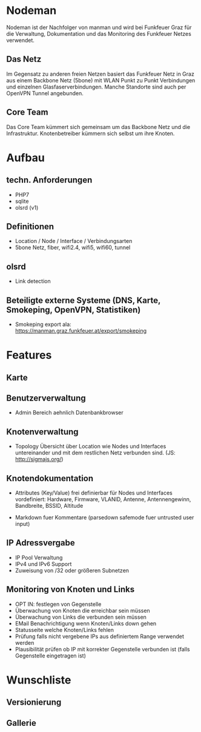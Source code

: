 # Nodeman

Nodeman ist der Nachfolger von manman und wird bei Funkfeuer Graz für die
Verwaltung, Dokumentation und das Monitoring des Funkfeuer Netzes verwendet.

## Das Netz

Im Gegensatz zu anderen freien Netzen basiert das Funkfeuer Netz in Graz
aus einem Backbone Netz (5bone) mit WLAN Punkt zu Punkt Verbindungen und
einzelnen Glasfaserverbindungen.
Manche Standorte sind auch per OpenVPN Tunnel angebunden.

## Core Team

Das Core Team kümmert sich gemeinsam um das Backbone Netz und die
Infrastruktur.
Knotenbetreiber kümmern sich selbst um ihre Knoten.


# Aufbau

## techn. Anforderungen

- PHP7
- sqlite
- olsrd (v1)

## Definitionen

- Location / Node / Interface / Verbindungsarten
- 5bone Netz, fiber, wifi2.4, wifi5, wifi60, tunnel

## olsrd

- Link detection

## Beteiligte externe Systeme (DNS, Karte, Smokeping, OpenVPN, Statistiken)

- Smokeping export ala: https://manman.graz.funkfeuer.at/export/smokeping


# Features

## Karte

## Benutzerverwaltung

- Admin Bereich aehnlich Datenbankbrowser

## Knotenverwaltung

- Topology Übersicht über Location wie Nodes und Interfaces untereinander und mit dem
  restlichen Netz verbunden sind. (JS: http://sigmajs.org/)

## Knotendokumentation

- Attributes (Key/Value) frei definierbar für Nodes und Interfaces
    vordefiniert: Hardware, Firmware, VLANID, Antenne, Antennengewinn, Bandbreite, BSSID, Altitude

- Markdown fuer Kommentare (parsedown safemode fuer untrusted user input)

## IP Adressvergabe

- IP Pool Verwaltung
- IPv4 und IPv6 Support
- Zuweisung von /32 oder größeren Subnetzen


## Monitoring von Knoten und Links

- OPT IN: festlegen von Gegenstelle
- Überwachung von Knoten die erreichbar sein müssen
- Überwachung von Links die verbunden sein müssen
- EMail Benachrichtigung wenn Knoten/Links down gehen
- Statusseite welche Knoten/Links fehlen
- Prüfung falls nicht vergebene IPs aus definiertem Range verwendet werden
- Plausibilität prüfen ob IP mit korrekter Gegenstelle verbunden ist (falls Gegenstelle eingetragen ist)


# Wunschliste

## Versionierung

## Gallerie
